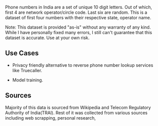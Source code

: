 Phone numbers in India are a set of unique 10 digit letters. Out of which, first 4 are network operator/circle code. Last six are random. This is a dataset of first four numbers with their respective state, operator name.

Note: This dataset is provided "as-is" without any warranty of any kind. While I have personally fixed many errors, I still can't guarantee that this dataset is accurate. Use at your own risk.

## Use Cases

- Privacy friendly alternative to reverse phone number lookup services like Truecaller.

- Model training.


## Sources

Majority of this data is sourced from Wikipedia and Telecom Regulatory Authority of India(TRAI). Rest of it was collected from various sources including web scrapping, personal research, 
